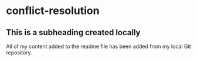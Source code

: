 # conflict-resolution

## This is a subheading created locally
All of my content added to the readme file has been added from my local Git repository.